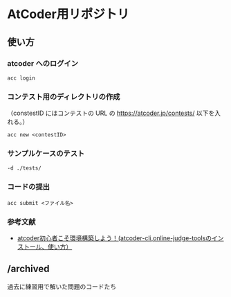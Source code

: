 # AtCoder用リポジトリ

## 使い方
### atcoder へのログイン

```
acc login
```

### コンテスト用のディレクトリの作成
（constestID にはコンテストの URL の https://atcoder.jp/contests/ 以下を入れる。）

```
acc new <contestID>
```

### サンプルケースのテスト

```
-d ./tests/
```

### コードの提出

```
acc submit <ファイル名>
```

### 参考文献
- [atcoder初心者こそ環境構築しよう！(atcoder-cli,online-judge-toolsのインストール、使い方）](https://qiita.com/Adaachill/items/3d4ddad56c5c2cc372cd)

## /archived
過去に練習用で解いた問題のコードたち
